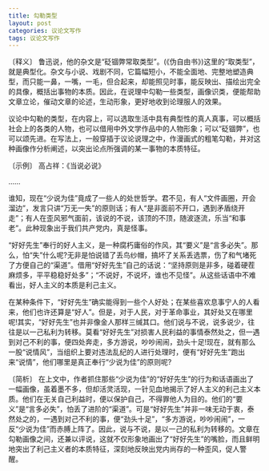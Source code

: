 ```yaml
---
title: 勾勒类型
layout: post
categories: 议论文写作
tags: 议论文写作
---
```


〔释义〕 鲁迅说，他的杂文是“砭锢弊常取类型”。(《伪自由书》)这里的“取类型”，就是典型化。杂文与小说、戏剧不同，它篇幅短小，不能全面地、完整地塑造典型，而只能一鼻，一嘴，一毛，但合起来，却能照见时事，能反映出、描绘出完全的具像，概括出事物的本质。因此，在说理中勾勒一些类型，画像识类，便能帮助文章立论，催动文章的论述，生动形象，更好地收到论理服人的效果。

议论中勾勒的类型，在内容上，可以选取生活中具有典型性的真人真事，可以概括社会上的各类的人物，也可以借用中外文学作品中的人物形象；可以“砭锢弊”，也可以颂先进。在写法上，一般穿插于议论说理之中，作漫画式的粗笔勾勒，并对这种画像作分析阐述，以突出论点所强调的某一事物的本质特征。

〔示例〕 高占祥：《当说必说》

……

谁知，现在“少说为佳”竟成了一些人的处世哲学。君不见，有人“文件画圈，开会溜边”，发言只讲“万无一失”的原则话；有人“是非面前不开口，遇到矛盾绕开走”；有人在歪风邪气面前，该说的不说，该顶的不顶，随波逐流，乐当“和事老”。此种现象出于我们共产党内，真是怪事。

“好好先生”奉行的好人主义，是一种腐朽庸俗的作风，其“要义”是“言多必失”。那么，怕“失”什么呢?无非是怕说错了丢鸟纱帽，搞坏了关系丢选票，伤了和气堵死了方便自己的“渠道”。借用“好好先生”自己的话说：“坚持原则是非多，碰着硬茬麻烦多，平平稳稳好处多”；“不说好，不说坏，谁也不见怪”。从这些话语中不难看出，好人主义的本质是利己主义。

在某种条件下，“好好先生”确实能得到一些个人好处；在某些喜欢息事宁人的人看来，他们也许还算是“好人”。但是，对于人民，对于革命事业，其好处又在哪里呢!其实，“好好先生”也并非像金人那样三缄其口。他们说与不说，说多说少，往往是以一己私利为转移。莫看“好好先生”对损害人民利益的事情泰然处之，但一遇到对己不利的事，便四处奔走，多方游说，吵吵闹闹，劲头十足!现在，就有那么一股“说情风”，当组织上要对违法乱纪的人进行处理时，便有“好好先生”跑出来“说情”，他们哪里是真正奉行“少说为佳”的原则呢?

〔简析〕 在上文中，作者抓住那些“少说为佳”的“好好先生”的行为和话语画出了一幅画像，虽着墨不多，但却活灵活现，一针见血地揭示了好人主义的利己主义本质。他们在无关自己利益时，便以保护自己，不得罪他人为目的。他们的“要义”是“言多必失”，怕丢了进阶的“渠道”。可是“好好先生”并非一味无动于衷，泰然处之的，一遇到对己不利的事，便“劲头十足”，“多方游说，吵吵闹闹”，一反“少说为佳”而赤膊上阵了。因此，说与不说，是以一己的私利为转移的。文章在勾勒画像之间，还兼以评说，这就不仅形象地画出了“好好先生”的嘴脸，而且鲜明地突出了利己主义者的本质特征，深刻地反映出党内尚存的一种歪风，促人警醒。 